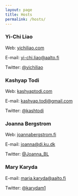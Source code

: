 ```yaml
---
layout: page
title: Hosts
permalink: /hosts/
---
```


### Yi-Chi Liao

Web: [yichiliao.com](http://yichiliao.com)

E-mail: [yi-chi.liao@aalto.fi](mailto:yi-chi.liao@aalto.fi)

Twitter: [@yichiliao](https://twitter.com/yichiliao)

### Kashyap Todi

Web: [kashyaptodi.com](https://www.kashyaptodi.com)

E-mail: [kashyap.todi@gmail.com](mailto:kashyap.todi@gmail.com)

Twitter: [@kashtodi](https://twitter.com/kashtodi)

### Joanna Bergstrom

Web: [joannabergstrom.fi](http://www.joannabergstrom.fi)

E-mail: [joanna@di.ku.dk](mailto:joanna@di.ku.dk)

Twitter: [@Joanna_BL](https://twitter.com/Joanna_BL)

### Mary Karyda

E-mail: [maria.karyda@aalto.fi](mailto:maria.karyda@aalto.fi)

Twitter: [@karydam1](https://twitter.com/karydam1)